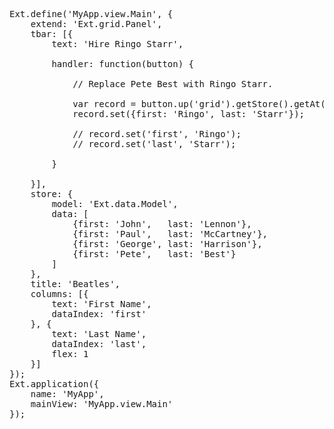 <pre class="runnable">
Ext.define('MyApp.view.Main', {
    extend: 'Ext.grid.Panel',
    tbar: [{
        text: 'Hire Ringo Starr',

        handler: function(button) {

            // Replace Pete Best with Ringo Starr.
            
            var record = button.up('grid').getStore().getAt(3);
            record.set({first: 'Ringo', last: 'Starr'});

            // record.set('first', 'Ringo');
            // record.set('last', 'Starr');

        }

    }],
    store: {
        model: 'Ext.data.Model',
        data: [
            {first: 'John',   last: 'Lennon'}, 
            {first: 'Paul',   last: 'McCartney'}, 
            {first: 'George', last: 'Harrison'}, 
            {first: 'Pete',   last: 'Best'}
        ]
    },
    title: 'Beatles',
    columns: [{
        text: 'First Name',
        dataIndex: 'first'
    }, {
        text: 'Last Name',
        dataIndex: 'last',
        flex: 1
    }]
});
Ext.application({
    name: 'MyApp',
    mainView: 'MyApp.view.Main'
});

</pre>

